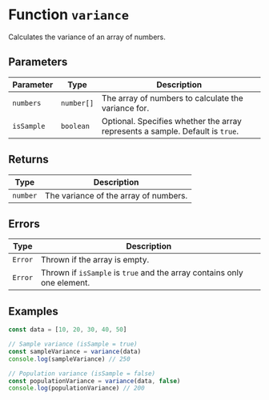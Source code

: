 # Function `variance`

Calculates the variance of an array of numbers.

## Parameters

| Parameter  | Type       | Description                                                                   |
| ---------- | ---------- | ----------------------------------------------------------------------------- |
| `numbers`  | `number[]` | The array of numbers to calculate the variance for.                           |
| `isSample` | `boolean`  | Optional. Specifies whether the array represents a sample. Default is `true`. |

## Returns

| Type     | Description                           |
| -------- | ------------------------------------- |
| `number` | The variance of the array of numbers. |

## Errors

| Type    | Description                                                             |
| ------- | ----------------------------------------------------------------------- |
| `Error` | Thrown if the array is empty.                                           |
| `Error` | Thrown if `isSample` is `true` and the array contains only one element. |

## Examples

```typescript
const data = [10, 20, 30, 40, 50]

// Sample variance (isSample = true)
const sampleVariance = variance(data)
console.log(sampleVariance) // 250

// Population variance (isSample = false)
const populationVariance = variance(data, false)
console.log(populationVariance) // 200
```
